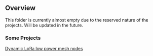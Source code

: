 <h2>Overview</h2>
This folder is currently almost empty due to the reserved nature of the projects. Will be updated in the future.

<h3>Some Projects</h3>

<a href="https://github.com/matrag/LoRa-DeepSleep-DINAMICO.git"> Dynamic LoRa low power mesh nodes</a>